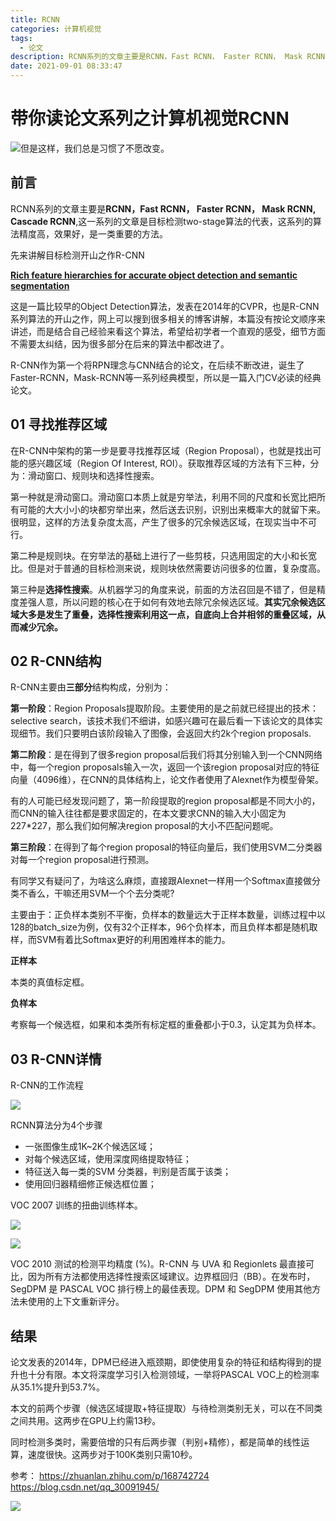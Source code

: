 ```yaml
---
title: RCNN
categories: 计算机视觉
tags:
  - 论文
description: RCNN系列的文章主要是RCNN，Fast RCNN， Faster RCNN， Mask RCNN, Cascade RCNN,这一系列的文章是目标检测two-stage算法的代表，这系列的算法精度高，效果好，是一类重要的方法。
date: 2021-09-01 08:33:47
---
```


# 带你读论文系列之计算机视觉RCNN
![但是这样，我们总是习惯了不愿改变。](https://img-blog.csdnimg.cn/c6dbf5873193455aa98f2dd163d645f6.webp?x-oss-process=image/watermark,type_ZHJvaWRzYW5zZmFsbGJhY2s,shadow_50,text_Q1NETiBA6L-b6Zi25aqb5bCP5ZC0,size_20,color_FFFFFF,t_70,g_se,x_16)

## 前言

RCNN系列的文章主要是**RCNN，Fast RCNN， Faster RCNN， Mask RCNN, Cascade RCNN**,这一系列的文章是目标检测two-stage算法的代表，这系列的算法精度高，效果好，是一类重要的方法。
 
先来讲解目标检测开山之作R-CNN
 
[**Rich feature hierarchies for accurate object detection and semantic segmentation**](https://arxiv.org/abs/1311.2524)

这是一篇比较早的Object Detection算法，发表在2014年的CVPR，也是R-CNN系列算法的开山之作，网上可以搜到很多相关的博客讲解，本篇没有按论文顺序来讲述，而是结合自己经验来看这个算法，希望给初学者一个直观的感受，细节方面不需要太纠结，因为很多部分在后来的算法中都改进了。

R-CNN作为第一个将RPN理念与CNN结合的论文，在后续不断改进，诞生了Faster-RCNN，Mask-RCNN等一系列经典模型，所以是一篇入门CV必读的经典论文。

##  01 寻找推荐区域

在R-CNN中架构的第一步是要寻找推荐区域（Region Proposal），也就是找出可能的感兴趣区域（Region Of Interest, ROI）。获取推荐区域的方法有下三种，分为：滑动窗口、规则块和选择性搜索。
 
第一种就是滑动窗口。滑动窗口本质上就是穷举法，利用不同的尺度和长宽比把所有可能的大大小小的块都穷举出来，然后送去识别，识别出来概率大的就留下来。很明显，这样的方法复杂度太高，产生了很多的冗余候选区域，在现实当中不可行。
 
第二种是规则块。在穷举法的基础上进行了一些剪枝，只选用固定的大小和长宽比。但是对于普通的目标检测来说，规则块依然需要访问很多的位置，复杂度高。
 
第三种是**选择性搜索**。从机器学习的角度来说，前面的方法召回是不错了，但是精度差强人意，所以问题的核心在于如何有效地去除冗余候选区域。**其实冗余候选区域大多是发生了重叠，选择性搜索利用这一点，自底向上合并相邻的重叠区域，从而减少冗余。**

## 02 R-CNN结构

R-CNN主要由**三部分**结构构成，分别为：

**第一阶段**：Region Proposals提取阶段。主要使用的是之前就已经提出的技术：selective search，该技术我们不细讲，如感兴趣可在最后看一下该论文的具体实现细节。我们只要明白该阶段输入了图像，会返回大约2k个region proposals.

**第二阶段**：是在得到了很多region proposal后我们将其分别输入到一个CNN网络中，每一个region proposals输入一次，返回一个该region proposal对应的特征向量（4096维），在CNN的具体结构上，论文作者使用了Alexnet作为模型骨架。

有的人可能已经发现问题了，第一阶段提取的region proposal都是不同大小的，而CNN的输入往往都是要求固定的，在本文要求CNN的输入大小固定为227*227，那么我们如何解决region proposal的大小不匹配问题呢。

**第三阶段**：在得到了每个region proposal的特征向量后，我们使用SVM二分类器对每一个region proposal进行预测。

有同学又有疑问了，为啥这么麻烦，直接跟Alexnet一样用一个Softmax直接做分类不香么，干嘛还用SVM一个个去分类呢?

主要由于：正负样本类别不平衡，负样本的数量远大于正样本数量，训练过程中以128的batch_size为例，仅有32个正样本，96个负样本，而且负样本都是随机取样，而SVM有着比Softmax更好的利用困难样本的能力。
 
**正样本**

本类的真值标定框。

**负样本**

考察每一个候选框，如果和本类所有标定框的重叠都小于0.3，认定其为负样本。

## 03 R-CNN详情

R-CNN的工作流程

![](https://img-blog.csdnimg.cn/77895e7adc1741c1871ff45f3c6ecbce.webp?x-oss-process=image/watermark,type_ZHJvaWRzYW5zZmFsbGJhY2s,shadow_50,text_Q1NETiBA6L-b6Zi25aqb5bCP5ZC0,size_20,color_FFFFFF,t_70,g_se,x_16)

RCNN算法分为4个步骤

- 一张图像生成1K~2K个候选区域；
- 对每个候选区域，使用深度网络提取特征；
- 特征送入每一类的SVM 分类器，判别是否属于该类；
- 使用回归器精细修正候选框位置；

VOC 2007 训练的扭曲训练样本。

![](https://img-blog.csdnimg.cn/a811c0b95737445e8b0d9b23abcca283.webp?x-oss-process=image/watermark,type_ZHJvaWRzYW5zZmFsbGJhY2s,shadow_50,text_Q1NETiBA6L-b6Zi25aqb5bCP5ZC0,size_20,color_FFFFFF,t_70,g_se,x_16)

![](https://img-blog.csdnimg.cn/7e51eab8401043cda8f85fc06d22bd2f.webp)

VOC 2010 测试的检测平均精度 (%)。R-CNN 与 UVA 和 Regionlets 最直接可比，因为所有方法都使用选择性搜索区域建议。边界框回归（BB）。在发布时，SegDPM 是 PASCAL VOC 排行榜上的最佳表现。DPM 和 SegDPM 使用其他方法未使用的上下文重新评分。

## 结果

论文发表的2014年，DPM已经进入瓶颈期，即使使用复杂的特征和结构得到的提升也十分有限。本文将深度学习引入检测领域，一举将PASCAL VOC上的检测率从35.1%提升到53.7%。

本文的前两个步骤（候选区域提取+特征提取）与待检测类别无关，可以在不同类之间共用。这两步在GPU上约需13秒。

同时检测多类时，需要倍增的只有后两步骤（判别+精修），都是简单的线性运算，速度很快。这两步对于100K类别只需10秒。

参考：
https://zhuanlan.zhihu.com/p/168742724
https://blog.csdn.net/qq_30091945/

![](https://img-blog.csdnimg.cn/78c89ca6b1544b67ac297b16294d232a.png?x-oss-process=image/watermark,type_ZHJvaWRzYW5zZmFsbGJhY2s,shadow_50,text_Q1NETiBA6L-b6Zi25aqb5bCP5ZC0,size_20,color_FFFFFF,t_70,g_se,x_16)

